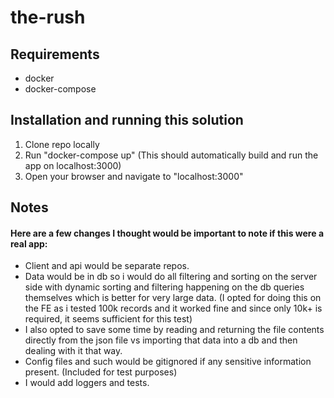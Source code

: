 # the-rush

## Requirements
- docker
- docker-compose
## Installation and running this solution
1. Clone repo locally
2. Run "docker-compose up" (This should automatically build and run the app on localhost:3000)
3. Open your browser and navigate to "localhost:3000"

## Notes
#### Here are a few changes I thought would be important to note if this were a real app:
- Client and api would be separate repos.
- Data would be in db so i would do all filtering and sorting on the server side with dynamic sorting and filtering happening on the db queries themselves which is better for very large data. (I opted for doing this on the FE as i tested 100k records and it worked fine and since only 10k+ is required, it seems sufficient for this test)
- I also opted to save some time by reading and returning the file contents directly from the json file vs importing that data into a db and then dealing with it that way.
- Config files and such would be gitignored if any sensitive information present. (Included for test purposes)
- I would add loggers and tests.